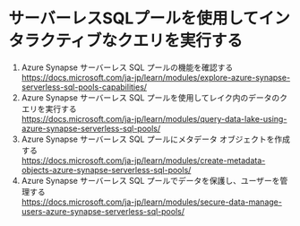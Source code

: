 # サーバーレスSQLプールを使用してインタラクティブなクエリを実行する
1. Azure Synapse サーバーレス SQL プールの機能を確認する   
https://docs.microsoft.com/ja-jp/learn/modules/explore-azure-synapse-serverless-sql-pools-capabilities/
3. Azure Synapse サーバーレス SQL プールを使用してレイク内のデータのクエリを実行する   
https://docs.microsoft.com/ja-jp/learn/modules/query-data-lake-using-azure-synapse-serverless-sql-pools/
5. Azure Synapse サーバーレス SQL プールにメタデータ オブジェクトを作成する   
https://docs.microsoft.com/ja-jp/learn/modules/create-metadata-objects-azure-synapse-serverless-sql-pools/
7. Azure Synapse サーバーレス SQL プールでデータを保護し、ユーザーを管理する   
https://docs.microsoft.com/ja-jp/learn/modules/secure-data-manage-users-azure-synapse-serverless-sql-pools/
